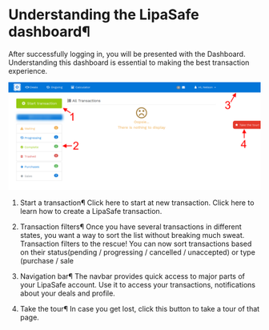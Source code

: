 # Understanding the LipaSafe dashboard¶
After successfully logging in, you will be presented with the Dashboard. Understanding this dashboard is essential to making the best transaction experience.

![The Dashboard](../images/dashboard.png)

1. Start a transaction¶
Click here to start at new transaction. Click here to learn how to create a LipaSafe transaction.

2. Transaction filters¶
Once you have several transactions in different states, you want a way to sort the list without breaking much sweat. Transaction filters to the rescue! You can now sort transactions based on their status(pending / progressing / cancelled / unaccepted) or type (purchase / sale

3. Navigation bar¶
The navbar provides quick access to major parts of your LipaSafe account. Use it to access your transactions, notifications about your deals and profile.

4. Take the tour¶
In case you get lost, click this button to take a tour of that page.